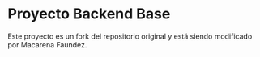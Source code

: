 # Proyecto Backend Base

Este proyecto es un fork del repositorio original y está siendo modificado por Macarena Faundez.
